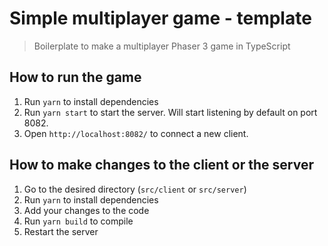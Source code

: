 # Simple multiplayer game - template

> Boilerplate to make a multiplayer Phaser 3 game in TypeScript

## How to run the game

1. Run `yarn` to install dependencies
2. Run `yarn start` to start the server. Will start listening by default on port 8082.
3. Open `http://localhost:8082/` to connect a new client.

## How to make changes to the client or the server

1. Go to the desired directory (`src/client` or `src/server`)
2. Run `yarn` to install dependencies
3. Add your changes to the code
4. Run `yarn build` to compile
5. Restart the server
